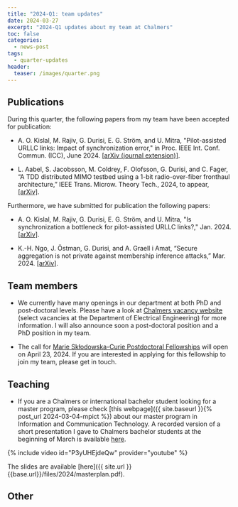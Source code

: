 ```yaml
---
title: "2024-Q1: team updates"
date: 2024-03-27
excerpt: "2024-Q1 updates about my team at Chalmers"
toc: false 
categories:
  - news-post 
tags:
  - quarter-updates
header:
  teaser: /images/quarter.png
---
```


## Publications 
During this quarter, the following papers from my team have been accepted for publication:

-  A. O. Kislal, M. Rajiv, G. Durisi, E. G. Ström, and U. Mitra, "Pilot-assisted URLLC links: Impact of synchronization error," in Proc. IEEE Int. Conf. Commun. (ICC), June 2024. [[arXiv (journal extension)]](http://arxiv.org/abs/2401.09089).

-  L. Aabel, S. Jacobsson, M. Coldrey, F. Olofsson, G. Durisi, and C. Fager, “A TDD distributed MIMO testbed using a 1-bit radio-over-fiber fronthaul architecture,” IEEE Trans. Microw. Theory Tech., 2024, to appear, [[arXiv]](http://arxiv.org/abs/2403.17476).
  

Furthermore, we have submitted for publication the following papers:

- A. O. Kislal, M. Rajiv, G. Durisi, E. G. Ström, and U. Mitra, "Is synchronization a bottleneck for pilot-assisted URLLC links?," Jan. 2024. [[arXiv]](http://arxiv.org/abs/2401.09089).

-  K.-H. Ngo, J. Östman, G. Durisi, and A. Graell i Amat, “Secure aggregation is not private against membership inference attacks,” Mar. 2024. [[arXiv]](http://arxiv.org/abs/2403.17775).


## Team members

- We currently have many openings in our department at both PhD and post-doctoral levels.
 Please have a look at [Chalmers vacancy website](https://www.chalmers.se/en/about-chalmers/work-with-us/vacancies/) (select vacancies at the Department of Electrical Engineering) for more information. I will also 
announce soon a post-doctoral position and a PhD position in my team. 

- The call for [Marie Skłodowska-Curie Postdoctoral Fellowships](https://marie-sklodowska-curie-actions.ec.europa.eu/actions/postdoctoral-fellowships) will open on April 23, 2024. If you are interested in applying for this
fellowship to join my team, please get in touch. 


## Teaching

- If you are a Chalmers or international bachelor student looking for a master program,
please check [this webpage]({{ site.baseurl }}{% post_url 2024-03-04-mpict %}) about our master program in Information and Communication
Technology. 
A recorded version of a short presentation I gave to Chalmers bachelor
students at the beginning of March is available [here](https://youtu.be/P3yUHEjdeQw).

{% include video id="P3yUHEjdeQw" provider="youtube" %}
 
The slides are available 
[here]({{ site.url }}{{base.url}}/files/2024/masterplan.pdf).


## Other

